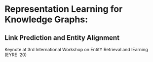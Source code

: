 # Representation Learning for Knowledge Graphs: 
## Link Prediction and Entity Alignment
Keynote at 3rd International Workshop on EntitY Retrieval and lEarning (EYRE '20)
